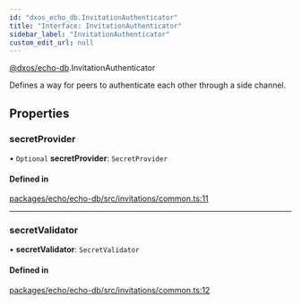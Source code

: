 ```yaml
---
id: "dxos_echo_db.InvitationAuthenticator"
title: "Interface: InvitationAuthenticator"
sidebar_label: "InvitationAuthenticator"
custom_edit_url: null
---
```


[@dxos/echo-db](../modules/dxos_echo_db.md).InvitationAuthenticator

Defines a way for peers to authenticate each other through a side channel.

## Properties

### secretProvider

• `Optional` **secretProvider**: `SecretProvider`

#### Defined in

[packages/echo/echo-db/src/invitations/common.ts:11](https://github.com/dxos/protocols/blob/c793f0fed/packages/echo/echo-db/src/invitations/common.ts#L11)

___

### secretValidator

• **secretValidator**: `SecretValidator`

#### Defined in

[packages/echo/echo-db/src/invitations/common.ts:12](https://github.com/dxos/protocols/blob/c793f0fed/packages/echo/echo-db/src/invitations/common.ts#L12)
